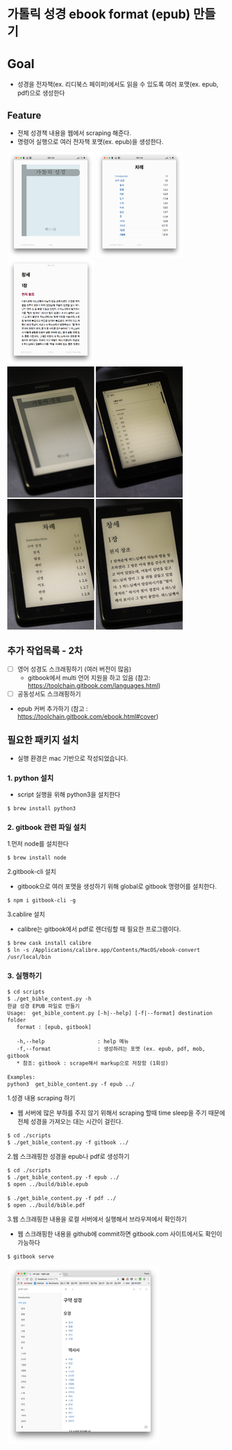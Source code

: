 가톨릭 성경 ebook format (epub) 만들기
======

# Goal
- 성경을 전자책(ex. 리디북스 페이퍼)에서도 읽을 수 있도록 여러 포맷(ex. epub, pdf)으로 생성한다  

## Feature
- 전체 성경책 내용을 웹에서 scraping 해준다.
- 명령어 실행으로 여러 전자책 포맷(ex. epub)을 생성한다. 

<a href="/images/ibooks_%EC%BB%A4%EB%B2%84.png" target="_blank">
<img src="/images/ibooks_%EC%BB%A4%EB%B2%84.png" width="200" /></a>
<a href="/images/ibooks_%EB%AA%A9%EC%B0%A8.png" target="_blank">
<img src="/images/ibooks_%EB%AA%A9%EC%B0%A8.png" width="200" /></a>
<a href="/images/ibooks_%EC%B0%BD%EC%84%B81%EC%9E%A5.png" target="_blank">
<img src="/images/ibooks_%EC%B0%BD%EC%84%B81%EC%9E%A5.png" width="200" /></a>
<br>
<a href="/images/ridibooks_%EC%BB%A4%EB%B2%84.jpg" target="_blank">
<img src="/images/ridibooks_%EC%BB%A4%EB%B2%84.jpg" width="200" /></a>
<a href="/images/ridibooks_%EB%AA%A9%EC%B0%A8.jpg" target="_blank">
<img src="/images/ridibooks_%EB%AA%A9%EC%B0%A8.jpg" width="200" /></a>
<a href="/images/ridibooks_%EC%B0%A8%EB%A1%80.jpg" target="_blank">
<img src="/images/ridibooks_%EC%B0%A8%EB%A1%80.jpg" width="200" /></a>
<a href="/images/ridibooks_%EC%B0%BD%EC%84%B81%EC%9E%A5.jpg" target="_blank">
<img src="/images/ridibooks_%EC%B0%BD%EC%84%B81%EC%9E%A5.jpg" width="200" /></a>

## 추가 작업목록 - 2차
- [ ] 영어 성경도 스크래핑하기 (여러 버전이 많음)
  - gitbook에서 multi 언어 지원을 하고 있음 (참고: https://toolchain.gitbook.com/languages.html)
- [ ] 공동성서도 스크래핑하기
- epub 커버 추가하기 (참고 : https://toolchain.gitbook.com/ebook.html#cover)  

## 필요한 패키지 설치
- 실행 환경은 mac 기반으로 작성되었습니다.  

### 1. python 설치
- script 실행을 위해 python3을 설치한다
~~~
$ brew install python3
~~~

### 2. gitbook 관련 파일 설치
1.먼저 node를 설치한다
~~~
$ brew install node
~~~
2.gitbook-cli 설치
- gitbook으로 여러 포맷을 생성하기 위해 global로 gitbook 명령어를 설치한다.
~~~
$ npm i gitbook-cli -g
~~~
3.cablire 설치
- calibre는 gitbook에서 pdf로 렌더링할 때 필요한 프로그램이다. 
~~~
$ brew cask install calibre
$ ln -s /Applications/calibre.app/Contents/MacOS/ebook-convert /usr/local/bin
~~~

### 3. 실행하기 
```
$ cd scripts
$ ./get_bible_content.py -h
한글 성경 EPUB 파일로 만들기
Usage:  get_bible_content.py [-h|--help] [-f|--format] destination folder
   format : [epub, gitbook]

   -h,--help                 : help 메뉴
   -f,--format               : 생성하려는 포멧 (ex. epub, pdf, mob, gitbook
   * 참조: gitbook : scrape해서 markup으로 저장함 (1회성)

Examples: 
python3  get_bible_content.py -f epub ../

```
1.성경 내용 scraping 하기
- 웹 서버에 많은 부하를 주지 않기 위해서 scraping 할때 time sleep을 주기 때문에 전체 성경을 가져오는 대는 시간이 걸린다. 
~~~
$ cd ./scripts
$ ./get_bible_content.py -f gitbook ../
~~~
2.웹 스크래핑한 성경을 epub나 pdf로 생성하기 
~~~
$ cd ./scripts
$ ./get_bible_content.py -f epub ../
$ open ../build/bible.epub

$ ./get_bible_content.py -f pdf ../
$ open ../build/bible.pdf
~~~ 
3.웹 스크래핑한 내용을 로컬 서버에서 실행해서 브라우져에서 확인하기
- 웹 스크래핑한 내용을 github에 commit하면 gitbook.com 사이트에서도 확인이 가능하다
~~~
$ gitbook serve 
~~~
<a href="/images/gitbook_serve.png" target="_blank">
<img src="/images/gitbook_serve.png" width="350" /></a>
